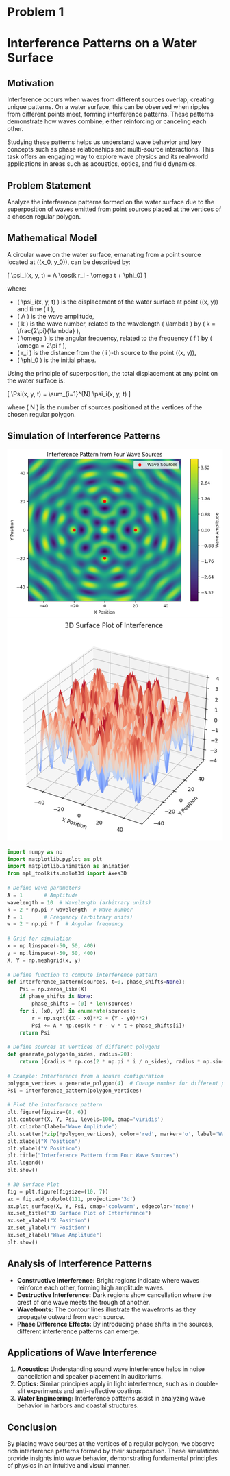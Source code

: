 # Problem 1

# **Interference Patterns on a Water Surface**

## **Motivation**
Interference occurs when waves from different sources overlap, creating unique patterns. On a water surface, this can be observed when ripples from different points meet, forming interference patterns. These patterns demonstrate how waves combine, either reinforcing or canceling each other.

Studying these patterns helps us understand wave behavior and key concepts such as phase relationships and multi-source interactions. This task offers an engaging way to explore wave physics and its real-world applications in areas such as acoustics, optics, and fluid dynamics.

## **Problem Statement**
Analyze the interference patterns formed on the water surface due to the superposition of waves emitted from point sources placed at the vertices of a chosen regular polygon.

## **Mathematical Model**
A circular wave on the water surface, emanating from a point source located at \((x_0, y_0)\), can be described by:

\[
\psi_i(x, y, t) = A \cos(k r_i - \omega t + \phi_0)
\]

where:
- \( \psi_i(x, y, t) \) is the displacement of the water surface at point \((x, y)\) and time \( t \),
- \( A \) is the wave amplitude,
- \( k \) is the wave number, related to the wavelength \( \lambda \) by \( k = \frac{2\pi}{\lambda} \),
- \( \omega \) is the angular frequency, related to the frequency \( f \) by \( \omega = 2\pi f \),
- \( r_i \) is the distance from the \( i \)-th source to the point \((x, y)\),
- \( \phi_0 \) is the initial phase.

Using the principle of superposition, the total displacement at any point on the water surface is:

\[
\Psi(x, y, t) = \sum_{i=1}^{N} \psi_i(x, y, t)
\]

where \( N \) is the number of sources positioned at the vertices of the chosen regular polygon.

## **Simulation of Interference Patterns**

![alt text](image-1.png)
![alt text](image-2.png)

```python
import numpy as np
import matplotlib.pyplot as plt
import matplotlib.animation as animation
from mpl_toolkits.mplot3d import Axes3D

# Define wave parameters
A = 1       # Amplitude
wavelength = 10  # Wavelength (arbitrary units)
k = 2 * np.pi / wavelength  # Wave number
f = 1       # Frequency (arbitrary units)
w = 2 * np.pi * f  # Angular frequency

# Grid for simulation
x = np.linspace(-50, 50, 400)
y = np.linspace(-50, 50, 400)
X, Y = np.meshgrid(x, y)

# Define function to compute interference pattern
def interference_pattern(sources, t=0, phase_shifts=None):
    Psi = np.zeros_like(X)
    if phase_shifts is None:
        phase_shifts = [0] * len(sources)
    for i, (x0, y0) in enumerate(sources):
        r = np.sqrt((X - x0)**2 + (Y - y0)**2)
        Psi += A * np.cos(k * r - w * t + phase_shifts[i])
    return Psi

# Define sources at vertices of different polygons
def generate_polygon(n_sides, radius=20):
    return [(radius * np.cos(2 * np.pi * i / n_sides), radius * np.sin(2 * np.pi * i / n_sides)) for i in range(n_sides)]

# Example: Interference from a square configuration
polygon_vertices = generate_polygon(4)  # Change number for different polygons
Psi = interference_pattern(polygon_vertices)

# Plot the interference pattern
plt.figure(figsize=(8, 6))
plt.contourf(X, Y, Psi, levels=100, cmap='viridis')
plt.colorbar(label='Wave Amplitude')
plt.scatter(*zip(*polygon_vertices), color='red', marker='o', label='Wave Sources')
plt.xlabel("X Position")
plt.ylabel("Y Position")
plt.title("Interference Pattern from Four Wave Sources")
plt.legend()
plt.show()

# 3D Surface Plot
fig = plt.figure(figsize=(10, 7))
ax = fig.add_subplot(111, projection='3d')
ax.plot_surface(X, Y, Psi, cmap='coolwarm', edgecolor='none')
ax.set_title("3D Surface Plot of Interference")
ax.set_xlabel("X Position")
ax.set_ylabel("Y Position")
ax.set_zlabel("Wave Amplitude")
plt.show()
```

## **Analysis of Interference Patterns**
- **Constructive Interference:** Bright regions indicate where waves reinforce each other, forming high amplitude waves.
- **Destructive Interference:** Dark regions show cancellation where the crest of one wave meets the trough of another.
- **Wavefronts:** The contour lines illustrate the wavefronts as they propagate outward from each source.
- **Phase Difference Effects:** By introducing phase shifts in the sources, different interference patterns can emerge.

## **Applications of Wave Interference**
1. **Acoustics:** Understanding sound wave interference helps in noise cancellation and speaker placement in auditoriums.
2. **Optics:** Similar principles apply in light interference, such as in double-slit experiments and anti-reflective coatings.
3. **Water Engineering:** Interference patterns assist in analyzing wave behavior in harbors and coastal structures.

## **Conclusion**
By placing wave sources at the vertices of a regular polygon, we observe rich interference patterns formed by their superposition. These simulations provide insights into wave behavior, demonstrating fundamental principles of physics in an intuitive and visual manner.

